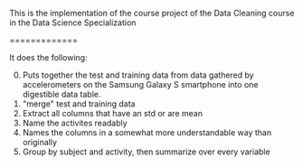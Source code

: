 This is the implementation of the course project of the Data Cleaning course in the Data Science Specialization

=============

It does the following:

0.	Puts together the test and training data from data gathered by accelerometers on
	the Samsung Galaxy S smartphone into one digestible data table.
1.	"merge" test and training data
2.	Extract all columns that have an std or are mean
3.	Name the activites readably
4.	Names the columns in a somewhat more understandable way than originally
5.	Group by subject and activity, then summarize over every variable
